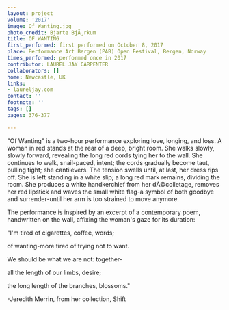 ```yaml
---
layout: project
volume: '2017'
image: Of_Wanting.jpg
photo_credit: Bjarte BjÃ¸rkum
title: OF WANTING
first_performed: first performed on October 8, 2017
place: Performance Art Bergen (PAB) Open Festival, Bergen, Norway
times_performed: performed once in 2017
contributor: LAUREL JAY CARPENTER
collaborators: []
home: Newcastle, UK
links:
- laureljay.com
contact: ''
footnote: ''
tags: []
pages: 376-377

---
```


"Of Wanting" is a two-hour performance exploring love, longing, and loss. A woman in red stands at the rear of a deep, bright room. She walks slowly, slowly forward, revealing the long red cords tying her to the wall. She continues to walk, snail-paced, intent; the cords gradually become taut, pulling tight; she cantilevers. The tension swells until, at last, her dress rips off. She is left standing in a white slip; a long red mark remains, dividing the room. She produces a white handkerchief from her dÃ©colletage, removes her red lipstick and waves the small white flag-a symbol of both goodbye and surrender-until her arm is too strained to move anymore.

The performance is inspired by an excerpt of a contemporary poem, handwritten on the wall, affixing the woman's gaze for its duration:

"I'm tired of cigarettes, coffee, words;

of wanting-more tired of trying not to want.

We should be what we are not: together-

all the length of our limbs, desire;

the long length of the branches, blossoms."

-Jeredith Merrin, from her collection, Shift
